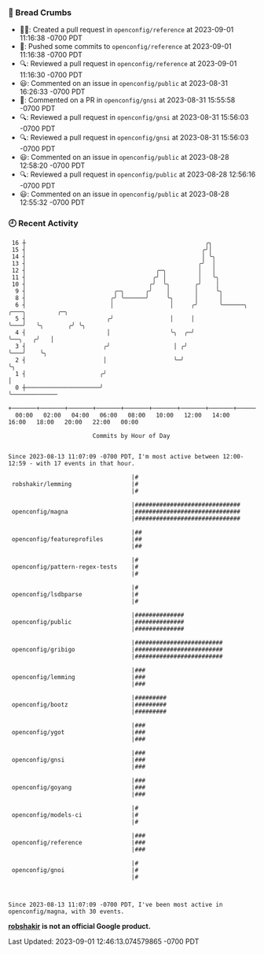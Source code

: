 ### 🍞 Bread Crumbs

 * ✍🏼: Created a pull request in `openconfig/reference` at 2023-09-01 11:16:38 -0700 PDT
 * 🚢: Pushed some commits to `openconfig/reference` at 2023-09-01 11:16:38 -0700 PDT
 * 🔍: Reviewed a pull request in  `openconfig/reference` at 2023-09-01 11:16:30 -0700 PDT
 * 😃: Commented on an issue in `openconfig/public` at 2023-08-31 16:26:33 -0700 PDT
 * 💬: Commented on a PR in  `openconfig/gnsi` at 2023-08-31 15:55:58 -0700 PDT
 * 🔍: Reviewed a pull request in  `openconfig/gnsi` at 2023-08-31 15:56:03 -0700 PDT
 * 🔍: Reviewed a pull request in  `openconfig/gnsi` at 2023-08-31 15:56:03 -0700 PDT
 * 😃: Commented on an issue in `openconfig/public` at 2023-08-28 12:58:20 -0700 PDT
 * 🔍: Reviewed a pull request in  `openconfig/public` at 2023-08-28 12:56:16 -0700 PDT
 * 😃: Commented on an issue in `openconfig/public` at 2023-08-28 12:55:32 -0700 PDT

### 🕘 Recent Activity
```
 16 ┼                                                   ╭╮
 15 ┤                                                  ╭╯│
 14 ┤                                                  │ ╰╮
 13 ┤                                                 ╭╯  │
 12 ┤                                     ╭─╮         │   │
 11 ┤                                    ╭╯ │         │   ╰╮
 10 ┤                                   ╭╯  ╰╮       ╭╯    │
  9 ┤                         ╭─╮      ╭╯    │       │     ╰╮
  8 ┤                        ╭╯ ╰──────╯     ╰╮      │      │
  6 ┤                        │                │     ╭╯      ╰──────╮   ╭───╮         ╭─╮
  5 ┤                       ╭╯                │     │              ╰───╯   ╰╮       ╭╯ ╰╮
  4 ┤                       │                 ╰╮  ╭─╯                       ╰──╮   ╭╯   │
  3 ┤                      ╭╯                  │ ╭╯                            ╰───╯    ╰╮
  2 ┤                      │                   ╰─╯                                       ╰╮
  1 ┤                     ╭╯                                                              │
  0 ┼─────────────────────╯                                                               ╰─────────────
    +───────+───────+───────+───────+───────+───────+───────+───────+───────+───────+───────+───────+────
  00:00   02:00   04:00   06:00   08:00   10:00   12:00   14:00   16:00   18:00   20:00   22:00   00:00   

						Commits by Hour of Day


Since 2023-08-13 11:07:09 -0700 PDT, I'm most active between 12:00-12:59 - with 17 events in that hour.

```



```
                                   |#
 robshakir/lemming                 |#
                                   |#

                                   |##############################
 openconfig/magna                  |##############################
                                   |##############################

                                   |##
 openconfig/featureprofiles        |##
                                   |##

                                   |#
 openconfig/pattern-regex-tests    |#
                                   |#

                                   |#
 openconfig/lsdbparse              |#
                                   |#

                                   |##############
 openconfig/public                 |##############
                                   |##############

                                   |#########################
 openconfig/gribigo                |#########################
                                   |#########################

                                   |###
 openconfig/lemming                |###
                                   |###

                                   |#########
 openconfig/bootz                  |#########
                                   |#########

                                   |###
 openconfig/ygot                   |###
                                   |###

                                   |###
 openconfig/gnsi                   |###
                                   |###

                                   |###
 openconfig/goyang                 |###
                                   |###

                                   |#
 openconfig/models-ci              |#
                                   |#

                                   |###
 openconfig/reference              |###
                                   |###

                                   |#
 openconfig/gnoi                   |#
                                   |#



Since 2023-08-13 11:07:09 -0700 PDT, I've been most active in openconfig/magna, with 30 events.

```
**[robshakir](mailto:robjs@google.com) is not an official Google product.**  


Last Updated: 2023-09-01 12:46:13.074579865 -0700 PDT
